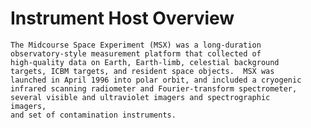 
 
 
  Instrument Host Overview
  ========================
    The Midcourse Space Experiment (MSX) was a long-duration
    observatory-style measurement platform that collected of
    high-quality data on Earth, Earth-limb, celestial background
    targets, ICBM targets, and resident space objects.  MSX was
    launched in April 1996 into polar orbit, and included a cryogenic
    infrared scanning radiometer and Fourier-transform spectrometer,
    several visible and ultraviolet imagers and spectrographic
    imagers,
    and set of contamination instruments.

        